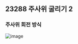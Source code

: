 ## 23288 주사위 굴리기 2

### 주사위 회전 방식
![image](https://user-images.githubusercontent.com/57518908/165685149-61f06ffc-8f8b-4121-b05a-98d19fa6c3b4.png)

